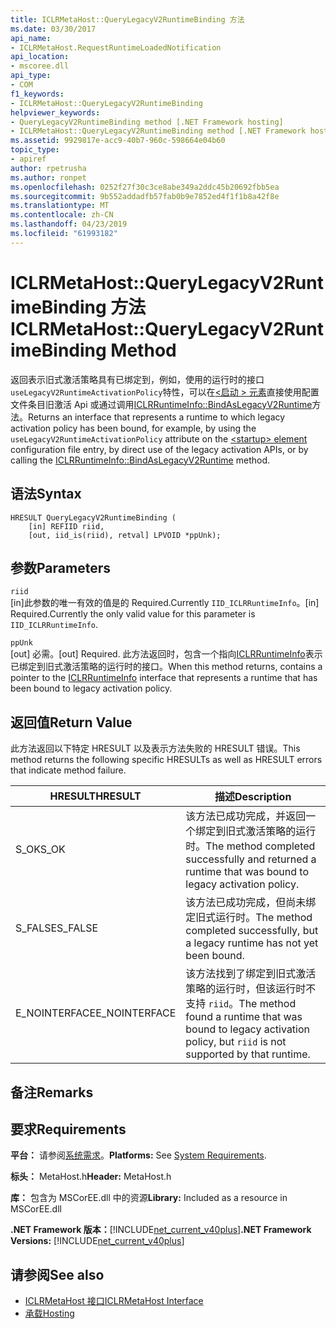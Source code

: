 ```yaml
---
title: ICLRMetaHost::QueryLegacyV2RuntimeBinding 方法
ms.date: 03/30/2017
api_name:
- ICLRMetaHost.RequestRuntimeLoadedNotification
api_location:
- mscoree.dll
api_type:
- COM
f1_keywords:
- ICLRMetaHost::QueryLegacyV2RuntimeBinding
helpviewer_keywords:
- QueryLegacyV2RuntimeBinding method [.NET Framework hosting]
- ICLRMetaHost::QueryLegacyV2RuntimeBinding method [.NET Framework hosting]
ms.assetid: 9929817e-acc9-40b7-960c-598664e04b60
topic_type:
- apiref
author: rpetrusha
ms.author: ronpet
ms.openlocfilehash: 0252f27f30c3ce8abe349a2ddc45b20692fbb5ea
ms.sourcegitcommit: 9b552addadfb57fab0b9e7852ed4f1f1b8a42f8e
ms.translationtype: MT
ms.contentlocale: zh-CN
ms.lasthandoff: 04/23/2019
ms.locfileid: "61993182"
---
```

# <a name="iclrmetahostquerylegacyv2runtimebinding-method"></a><span data-ttu-id="3036b-102">ICLRMetaHost::QueryLegacyV2RuntimeBinding 方法</span><span class="sxs-lookup"><span data-stu-id="3036b-102">ICLRMetaHost::QueryLegacyV2RuntimeBinding Method</span></span>
<span data-ttu-id="3036b-103">返回表示旧式激活策略具有已绑定到，例如，使用的运行时的接口`useLegacyV2RuntimeActivationPolicy`特性，可以在[\<启动 > 元素](../../../../docs/framework/configure-apps/file-schema/startup/startup-element.md)直接使用配置文件条目旧激活 Api 或通过调用[ICLRRuntimeInfo::BindAsLegacyV2Runtime](../../../../docs/framework/unmanaged-api/hosting/iclrruntimeinfo-bindaslegacyv2runtime-method.md)方法。</span><span class="sxs-lookup"><span data-stu-id="3036b-103">Returns an interface that represents a runtime to which legacy activation policy has been bound, for example, by using the `useLegacyV2RuntimeActivationPolicy` attribute on the [\<startup> element](../../../../docs/framework/configure-apps/file-schema/startup/startup-element.md) configuration file entry, by direct use of the legacy activation APIs, or by calling the [ICLRRuntimeInfo::BindAsLegacyV2Runtime](../../../../docs/framework/unmanaged-api/hosting/iclrruntimeinfo-bindaslegacyv2runtime-method.md) method.</span></span>  
  
## <a name="syntax"></a><span data-ttu-id="3036b-104">语法</span><span class="sxs-lookup"><span data-stu-id="3036b-104">Syntax</span></span>  
  
```  
HRESULT QueryLegacyV2RuntimeBinding (  
    [in] REFIID riid,  
    [out, iid_is(riid), retval] LPVOID *ppUnk);  
```  
  
## <a name="parameters"></a><span data-ttu-id="3036b-105">参数</span><span class="sxs-lookup"><span data-stu-id="3036b-105">Parameters</span></span>  
 `riid`  
 <span data-ttu-id="3036b-106">[in]此参数的唯一有效的值是的 Required.Currently `IID_ICLRRuntimeInfo`。</span><span class="sxs-lookup"><span data-stu-id="3036b-106">[in] Required.Currently the only valid value for this parameter is `IID_ICLRRuntimeInfo`.</span></span>  
  
 `ppUnk`  
 <span data-ttu-id="3036b-107">[out] 必需。</span><span class="sxs-lookup"><span data-stu-id="3036b-107">[out] Required.</span></span> <span data-ttu-id="3036b-108">此方法返回时，包含一个指向[ICLRRuntimeInfo](../../../../docs/framework/unmanaged-api/hosting/iclrruntimeinfo-interface.md)表示已绑定到旧式激活策略的运行时的接口。</span><span class="sxs-lookup"><span data-stu-id="3036b-108">When this method returns, contains a pointer to the [ICLRRuntimeInfo](../../../../docs/framework/unmanaged-api/hosting/iclrruntimeinfo-interface.md) interface that represents a runtime that has been bound to legacy activation policy.</span></span>  
  
## <a name="return-value"></a><span data-ttu-id="3036b-109">返回值</span><span class="sxs-lookup"><span data-stu-id="3036b-109">Return Value</span></span>  
 <span data-ttu-id="3036b-110">此方法返回以下特定 HRESULT 以及表示方法失败的 HRESULT 错误。</span><span class="sxs-lookup"><span data-stu-id="3036b-110">This method returns the following specific HRESULTs as well as HRESULT errors that indicate method failure.</span></span>  
  
|<span data-ttu-id="3036b-111">HRESULT</span><span class="sxs-lookup"><span data-stu-id="3036b-111">HRESULT</span></span>|<span data-ttu-id="3036b-112">描述</span><span class="sxs-lookup"><span data-stu-id="3036b-112">Description</span></span>|  
|-------------|-----------------|  
|<span data-ttu-id="3036b-113">S_OK</span><span class="sxs-lookup"><span data-stu-id="3036b-113">S_OK</span></span>|<span data-ttu-id="3036b-114">该方法已成功完成，并返回一个绑定到旧式激活策略的运行时。</span><span class="sxs-lookup"><span data-stu-id="3036b-114">The method completed successfully and returned a runtime that was bound to legacy activation policy.</span></span>|  
|<span data-ttu-id="3036b-115">S_FALSE</span><span class="sxs-lookup"><span data-stu-id="3036b-115">S_FALSE</span></span>|<span data-ttu-id="3036b-116">该方法已成功完成，但尚未绑定旧式运行时。</span><span class="sxs-lookup"><span data-stu-id="3036b-116">The method completed successfully, but a legacy runtime has not yet been bound.</span></span>|  
|<span data-ttu-id="3036b-117">E_NOINTERFACE</span><span class="sxs-lookup"><span data-stu-id="3036b-117">E_NOINTERFACE</span></span>|<span data-ttu-id="3036b-118">该方法找到了绑定到旧式激活策略的运行时，但该运行时不支持 `riid`。</span><span class="sxs-lookup"><span data-stu-id="3036b-118">The method found a runtime that was bound to legacy activation policy, but `riid` is not supported by that runtime.</span></span>|  
  
## <a name="remarks"></a><span data-ttu-id="3036b-119">备注</span><span class="sxs-lookup"><span data-stu-id="3036b-119">Remarks</span></span>  
  
## <a name="requirements"></a><span data-ttu-id="3036b-120">要求</span><span class="sxs-lookup"><span data-stu-id="3036b-120">Requirements</span></span>  
 <span data-ttu-id="3036b-121">**平台：** 请参阅[系统需求](../../../../docs/framework/get-started/system-requirements.md)。</span><span class="sxs-lookup"><span data-stu-id="3036b-121">**Platforms:** See [System Requirements](../../../../docs/framework/get-started/system-requirements.md).</span></span>  
  
 <span data-ttu-id="3036b-122">**标头：** MetaHost.h</span><span class="sxs-lookup"><span data-stu-id="3036b-122">**Header:** MetaHost.h</span></span>  
  
 <span data-ttu-id="3036b-123">**库：** 包含为 MSCorEE.dll 中的资源</span><span class="sxs-lookup"><span data-stu-id="3036b-123">**Library:** Included as a resource in MSCorEE.dll</span></span>  
  
 <span data-ttu-id="3036b-124">**.NET Framework 版本：**[!INCLUDE[net_current_v40plus](../../../../includes/net-current-v40plus-md.md)]</span><span class="sxs-lookup"><span data-stu-id="3036b-124">**.NET Framework Versions:** [!INCLUDE[net_current_v40plus](../../../../includes/net-current-v40plus-md.md)]</span></span>  
  
## <a name="see-also"></a><span data-ttu-id="3036b-125">请参阅</span><span class="sxs-lookup"><span data-stu-id="3036b-125">See also</span></span>

- [<span data-ttu-id="3036b-126">ICLRMetaHost 接口</span><span class="sxs-lookup"><span data-stu-id="3036b-126">ICLRMetaHost Interface</span></span>](../../../../docs/framework/unmanaged-api/hosting/iclrmetahost-interface.md)
- [<span data-ttu-id="3036b-127">承载</span><span class="sxs-lookup"><span data-stu-id="3036b-127">Hosting</span></span>](../../../../docs/framework/unmanaged-api/hosting/index.md)
